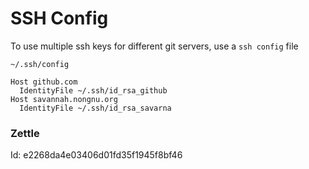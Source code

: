 # SSH Config

To use multiple ssh keys for different git servers, use a `ssh config` file

`~/.ssh/config`
```
Host github.com
  IdentityFile ~/.ssh/id_rsa_github
Host savannah.nongnu.org
  IdentityFile ~/.ssh/id_rsa_savarna
```

### Zettle

Id: e2268da4e03406d01fd35f1945f8bf46  
